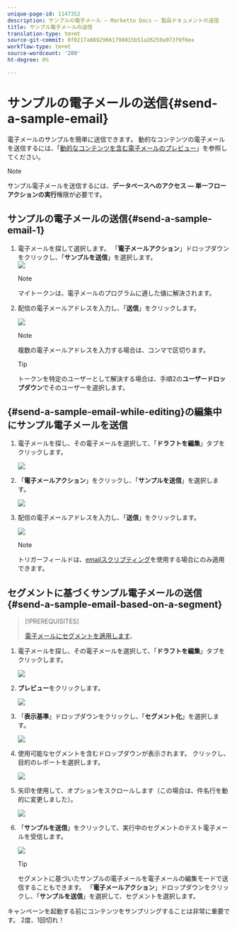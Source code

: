```yaml
---
unique-page-id: 1147352
description: サンプルの電子メール — Marketto Docs — 製品ドキュメントの送信
title: サンプル電子メールの送信
translation-type: tm+mt
source-git-commit: 0f0217a88929661798015b51a26259a973f9f6ea
workflow-type: tm+mt
source-wordcount: '289'
ht-degree: 0%

---
```



# サンプルの電子メールの送信{#send-a-sample-email}

電子メールのサンプルを簡単に送信できます。 動的なコンテンツの電子メールを送信するには、「[動的なコンテンツを含む電子メールのプレビュー](/help/marketo/product-docs/email-marketing/general/functions-in-the-editor/preview-an-email-with-dynamic-content.md)」を参照してください。

>[!NOTE]
>
>サンプル電子メールを送信するには、**データベースへのアクセス — 単一フローアクションの実行**&#x200B;権限が必要です。

## サンプルの電子メールの送信{#send-a-sample-email-1}

1. 電子メールを探して選択します。 「**電子メールアクション**」ドロップダウンをクリックし、「**サンプルを送信**」を選択します。\
   ![](assets/one-281-29.jpg)

   >[!NOTE]
   >
   >マイトークンは、電子メールのプログラムに適した値に解決されます。

1. 配信の電子メールアドレスを入力し、「**送信**」をクリックします。

   ![](assets/two.png)

   >[!NOTE]
   >
   >複数の電子メールアドレスを入力する場合は、コンマで区切ります。

   >[!TIP]
   >
   >トークンを特定のユーザーとして解決する場合は、手順2の&#x200B;**ユーザードロップダウン**&#x200B;でそのユーザーを選択します。

## {#send-a-sample-email-while-editing}の編集中にサンプル電子メールを送信

1. 電子メールを探し、その電子メールを選択して、「**ドラフトを編集**」タブをクリックします。

   ![](assets/three-281-29.jpg)

1. 「**電子メールアクション**」をクリックし、「**サンプルを送信**」を選択します。

   ![](assets/four.png)

1. 配信の電子メールアドレスを入力し、「**送信**」をクリックします。

   ![](assets/two.png)

   >[!NOTE]
   >
   >トリガーフィールドは、[emailスクリプティング](https://developers.marketo.com/documentation/velocity-script/)を使用する場合にのみ適用できます。

## セグメントに基づくサンプル電子メールの送信{#send-a-sample-email-based-on-a-segment}

>[!PREREQUISITES]
>
>[電子メールにセグメントを適用します](/help/marketo/product-docs/email-marketing/general/functions-in-the-editor/using-dynamic-content-in-an-email.md)。

1. 電子メールを探し、その電子メールを選択して、「**ドラフトを編集**」タブをクリックします。

   ![](assets/three-281-29.jpg)

1. **プレビュー**&#x200B;をクリックします。

   ![](assets/1.png)

1. 「**表示基準**」ドロップダウンをクリックし、「**セグメント化**」を選択します。

   ![](assets/2.png)

1. 使用可能なセグメントを含むドロップダウンが表示されます。 クリックし、目的のレポートを選択します。

   ![](assets/3.png)

1. 矢印を使用して、オプションをスクロールします（この場合は、件名行を動的に変更しました）。

   ![](assets/4.png)

1. 「**サンプルを送信**」をクリックして、実行中のセグメントのテスト電子メールを受信します。

   ![](assets/5.png)

   >[!TIP]
   >
   >セグメントに基づいたサンプルの電子メールを電子メールの編集モードで送信することもできます。 「**電子メールアクション**」ドロップダウンをクリックし、「**サンプルを送信**」を選択して、セグメントを選択します。

キャンペーンを起動する前にコンテンツをサンプリングすることは非常に重要です。 2度、1回切れ！
